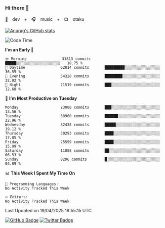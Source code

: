 ### Hi there 👋

🚀　dev　+　🎧　music　+　📺　otaku


[![Anurag's GitHub stats](https://github-readme-stats.vercel.app/api?username=koheitasaka&count_private=true&show_icons=true&theme=monokai)](https://github.com/koheitasaka/github-readme-stats)

<!--START_SECTION:waka-->
![Code Time](http://img.shields.io/badge/Code%20Time-1%2C161%20hrs%2023%20mins-blue)

**I'm an Early 🐤** 

```text
🌞 Morning                31813 commits       █████░░░░░░░░░░░░░░░░░░░░   18.75 % 
🌆 Daytime                62014 commits       █████████░░░░░░░░░░░░░░░░   36.55 % 
🌃 Evening                54328 commits       ████████░░░░░░░░░░░░░░░░░   32.02 % 
🌙 Night                  21519 commits       ███░░░░░░░░░░░░░░░░░░░░░░   12.68 % 
```
📅 **I'm Most Productive on Tuesday** 

```text
Monday                   23000 commits       ███░░░░░░░░░░░░░░░░░░░░░░   13.56 % 
Tuesday                  38960 commits       ██████░░░░░░░░░░░░░░░░░░░   22.96 % 
Wednesday                32438 commits       █████░░░░░░░░░░░░░░░░░░░░   19.12 % 
Thursday                 30293 commits       ████░░░░░░░░░░░░░░░░░░░░░   17.85 % 
Friday                   25599 commits       ████░░░░░░░░░░░░░░░░░░░░░   15.09 % 
Saturday                 11088 commits       ██░░░░░░░░░░░░░░░░░░░░░░░   06.53 % 
Sunday                   8296 commits        █░░░░░░░░░░░░░░░░░░░░░░░░   04.89 % 
```


📊 **This Week I Spent My Time On** 

```text
💬 Programming Languages: 
No Activity Tracked This Week

🔥 Editors: 
No Activity Tracked This Week
```


 Last Updated on 19/04/2025 19:55:15 UTC
<!--END_SECTION:waka-->

[![GitHub Badge](https://img.shields.io/badge/GitHub-100000?style=for-the-badge&logo=github&logoColor=white)](https://github.com/koheitasaka)
[![Twitter Badge](https://img.shields.io/badge/Twitter-1DA1F2?style=for-the-badge&logo=twitter&logoColor=white)](https://twitter.com/sleep_asleep_)
